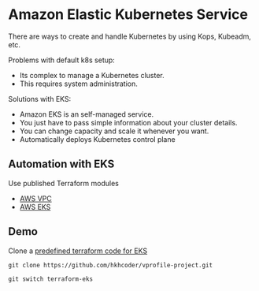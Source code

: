 # Amazon Elastic Kubernetes Service

There are ways to create and handle Kubernetes by using Kops, Kubeadm, etc.

Problems with default k8s setup:

  - Its complex to manage a Kubernetes cluster.
  - This requires system administration.

Solutions with EKS:

  - Amazon EKS is an self-managed service.
  - You just have to pass simple information about your cluster details.
  - You can change capacity and scale it whenever you want.
  - Automatically deploys Kubernetes control plane

## Automation with EKS

Use published Terraform modules

- [AWS VPC](https://registry.terraform.io/modules/terraform-aws-modules/vpc/aws/latest)
- [AWS EKS](https://registry.terraform.io/modules/terraform-aws-modules/eks/aws/latest)


## Demo

Clone a [predefined terraform code for EKS](https://github.com/hkhcoder/vprofile-project/tree/terraform-eks)

```shell
git clone https://github.com/hkhcoder/vprofile-project.git
```

```shell
git switch terraform-eks
```

